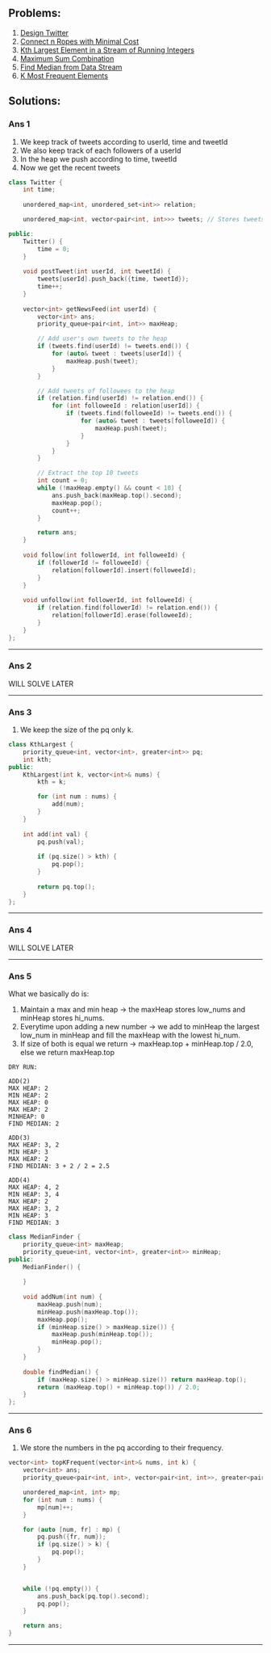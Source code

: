 ## Problems:

1. [Design Twitter](#ans-1)
2. [Connect n Ropes with Minimal Cost](#ans-2)
3. [Kth Largest Element in a Stream of Running Integers](#ans-3)
4. [Maximum Sum Combination](#ans-4)
5. [Find Median from Data Stream](#ans-5)
6. [K Most Frequent Elements](#ans-6)


## Solutions:

### Ans 1

1. We keep track of tweets according to userId, time and tweetId
2. We also keep track of each followers of a userId
3. In the heap we push according to time, tweetId
4. Now we get the recent tweets

```cpp
class Twitter {
    int time;
    
    unordered_map<int, unordered_set<int>> relation; 

    unordered_map<int, vector<pair<int, int>>> tweets; // Stores tweets for each user (time, tweetId)

public:
    Twitter() {
        time = 0;
    }
    
    void postTweet(int userId, int tweetId) {
        tweets[userId].push_back({time, tweetId});
        time++;
    }
    
    vector<int> getNewsFeed(int userId) {
        vector<int> ans;
        priority_queue<pair<int, int>> maxHeap;

        // Add user's own tweets to the heap
        if (tweets.find(userId) != tweets.end()) {
            for (auto& tweet : tweets[userId]) {
                maxHeap.push(tweet);
            }
        }

        // Add tweets of followees to the heap
        if (relation.find(userId) != relation.end()) {
            for (int followeeId : relation[userId]) {
                if (tweets.find(followeeId) != tweets.end()) {
                    for (auto& tweet : tweets[followeeId]) {
                        maxHeap.push(tweet);
                    }
                }
            }
        }

        // Extract the top 10 tweets
        int count = 0;
        while (!maxHeap.empty() && count < 10) {
            ans.push_back(maxHeap.top().second);
            maxHeap.pop();
            count++;
        }

        return ans;
    }
    
    void follow(int followerId, int followeeId) {
        if (followerId != followeeId) {
            relation[followerId].insert(followeeId);
        }
    }
    
    void unfollow(int followerId, int followeeId) {
        if (relation.find(followerId) != relation.end()) {
            relation[followerId].erase(followeeId);
        }
    }
};
```
________________________________

### Ans 2

WILL SOLVE LATER
________________________________

### Ans 3

1. We keep the size of the pq only k.

```cpp
class KthLargest {
    priority_queue<int, vector<int>, greater<int>> pq;
    int kth;
public:
    KthLargest(int k, vector<int>& nums) {
        kth = k;

        for (int num : nums) {
            add(num);
        } 
    } 
    
    int add(int val) {
        pq.push(val);
        
        if (pq.size() > kth) {
            pq.pop();
        }
        
        return pq.top();
    }
};
```
________________________________

### Ans 4

WILL SOLVE LATER

________________________________

### Ans 5

What we basically do is:

1. Maintain a max and min heap -> the maxHeap stores low_nums and minHeap stores hi_nums.
2. Everytime upon adding a new number -> we add to minHeap the largest low_num in minHeap and fill the maxHeap with the lowest hi_num.
3. If size of both is equal we return -> maxHeap.top + minHeap.top / 2.0, else we return maxHeap.top

```
DRY RUN:

ADD(2)
MAX HEAP: 2
MIN HEAP: 2
MAX HEAP: 0
MAX HEAP: 2
MINHEAP: 0
FIND MEDIAN: 2

ADD(3)
MAX HEAP: 3, 2
MIN HEAP: 3
MAX HEAP: 2
FIND MEDIAN: 3 + 2 / 2 = 2.5

ADD(4)
MAX HEAP: 4, 2
MIN HEAP: 3, 4
MAX HEAP: 2
MAX HEAP: 3, 2
MIN HEAP: 3
FIND MEDIAN: 3
```

```cpp
class MedianFinder {
    priority_queue<int> maxHeap;
    priority_queue<int, vector<int>, greater<int>> minHeap;
public:
    MedianFinder() {
        
    }
    
    void addNum(int num) {
        maxHeap.push(num);
        minHeap.push(maxHeap.top());
        maxHeap.pop();
        if (minHeap.size() > maxHeap.size()) {
            maxHeap.push(minHeap.top());
            minHeap.pop();
        }    
    }
    
    double findMedian() {
        if (maxHeap.size() > minHeap.size()) return maxHeap.top();
        return (maxHeap.top() + minHeap.top()) / 2.0;    
    }
};
```
________________________________

### Ans 6

1. We store the numbers in the pq according to their frequency.

```cpp
vector<int> topKFrequent(vector<int>& nums, int k) {
    vector<int> ans;
    priority_queue<pair<int, int>, vector<pair<int, int>>, greater<pair<int, int>>> pq;

    unordered_map<int, int> mp;
    for (int num : nums) {
        mp[num]++;
    }

    for (auto [num, fr] : mp) {
        pq.push({fr, num});
        if (pq.size() > k) {
            pq.pop();
        }
    }


    while (!pq.empty()) {
        ans.push_back(pq.top().second);
        pq.pop();
    }

    return ans;
}
```
________________________________



